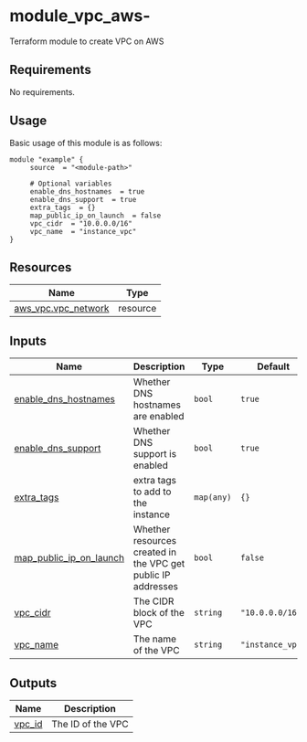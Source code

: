 # module_vpc_aws-

Terraform module to create VPC on AWS

<!-- BEGIN_AUTOMATED_TF_DOCS_BLOCK -->
## Requirements

No requirements.
## Usage
Basic usage of this module is as follows:
```hcl
module "example" {
	 source  = "<module-path>"

	 # Optional variables
	 enable_dns_hostnames  = true
	 enable_dns_support  = true
	 extra_tags  = {}
	 map_public_ip_on_launch  = false
	 vpc_cidr  = "10.0.0.0/16"
	 vpc_name  = "instance_vpc"
}
```
## Resources

| Name | Type |
|------|------|
| [aws_vpc.vpc_network](https://registry.terraform.io/providers/hashicorp/aws/latest/docs/resources/vpc) | resource |
## Inputs

| Name | Description | Type | Default | Required |
|------|-------------|------|---------|:--------:|
| <a name="input_enable_dns_hostnames"></a> [enable\_dns\_hostnames](#input\_enable\_dns\_hostnames) | Whether DNS hostnames are enabled | `bool` | `true` | no |
| <a name="input_enable_dns_support"></a> [enable\_dns\_support](#input\_enable\_dns\_support) | Whether DNS support is enabled | `bool` | `true` | no |
| <a name="input_extra_tags"></a> [extra\_tags](#input\_extra\_tags) | extra tags to add to the instance | `map(any)` | `{}` | no |
| <a name="input_map_public_ip_on_launch"></a> [map\_public\_ip\_on\_launch](#input\_map\_public\_ip\_on\_launch) | Whether resources created in the VPC get public IP addresses | `bool` | `false` | no |
| <a name="input_vpc_cidr"></a> [vpc\_cidr](#input\_vpc\_cidr) | The CIDR block of the VPC | `string` | `"10.0.0.0/16"` | no |
| <a name="input_vpc_name"></a> [vpc\_name](#input\_vpc\_name) | The name of the VPC | `string` | `"instance_vpc"` | no |
## Outputs

| Name | Description |
|------|-------------|
| <a name="output_vpc_id"></a> [vpc\_id](#output\_vpc\_id) | The ID of the VPC |
<!-- END_AUTOMATED_TF_DOCS_BLOCK -->